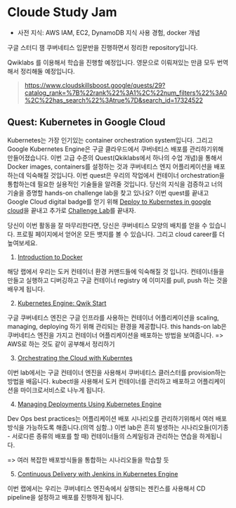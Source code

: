 # Cloude Study Jam

- 사전 지식: AWS IAM, EC2, DynamoDB 지식 사용 경험, docker 개념

구글 스터디 잼 쿠버네티스 입문반을 진행하면서 정리한 repository입니다.

Qwiklabs 를 이용해서 학습을 진행할 예정입니다. 영문으로 이뤄져있는 만큼 모두 번역해서 정리해둘 예정입니다.

> https://www.cloudskillsboost.google/quests/29?catalog_rank=%7B%22rank%22%3A1%2C%22num_filters%22%3A0%2C%22has_search%22%3Atrue%7D&search_id=17324522

## Quest: Kubernetes in Google Cloud

Kubernetes는 가장 인기있는 container orchestration system입니다. 그리고 Google Kubernetes Engine은 구글 클라우드에서 쿠버네티스 배포를 관리하기위해 만들어졌습니다. 이번 고급 수준의 Quest(Qkiklabs에서 하나의 수업 개념)을 통해서 Docker images, containers를 설정하는 것과 쿠버네티스 엔지 어플리케이션을 배포하는데 익숙해질 것입니다. 이번 quest은 우리의 작업에서 컨테이너 orchestration을 통합하는데 필요한 실용적인 기술들을 알려줄 것입니다. 당신의 지식을 검증하고 너의 기술을 증명할 hands-on challenge lab을 찾고 있나요? 이번 quest를 끝내고 Google Cloud digital badge를 얻기 위해 [Deploy to Kubernetes in google cloud](https://google.qwiklabs.com/quests/116)을 끝내고 추가로 [Challenge Lab](https://google.qwiklabs.com/catalog_lab/2524)를 끝내자.

당신이 이번 활동을 잘 마무리한다면, 당신은 쿠버네티스 모양의 배치를 얻을 수 있습니다. 프로필 페이지에서 얻어온 모든 뱃지를 볼 수 있습니다. 그리고 cloud career를 더 높여보세요.

1. [Introduction to Docker](https://www.cloudskillsboost.google/focuses/1029?parent=catalog)

해당 랩에서 우리는 도커 컨테이너 환경 커맨드들에 익숙해질 것 입니다. 컨테이너들을 만들고 실행하고 디버깅하고 구글 컨테이너 registry 에 이미지를 pull, push 하는 것을 배우게 됩니다.

2. [Kubernetes Engine: Qwik Start](https://www.cloudskillsboost.google/focuses/878?parent=catalog)

구글 쿠버네티스 엔진은 구글 인프라를 사용하는 컨테이너 어플리케이션을 scaling, managing, deploying 하기 위해 관리되는 환경을 제공합니다. this hands-on lab은 쿠버네티스 엔진을 가지고 컨테이너 어플리케이션을 배포하는 방법을 보여줍니다. => AWS로 하는 것도 같이 공부해서 정리하기

3. [Orchestrating the Cloud with Kuberntes](https://www.cloudskillsboost.google/focuses/557?parent=catalog)

이번 lab에서는 구글 컨테이너 엔진을 사용해서 쿠버네티스 클러스터를 provision하는 방법을 배웁니다. kubectl을 사용해서 도커 컨테이너를 관리하고 배포하고 어플리케이션을 마이크로서비스로 나누게 됩니다.

4. [Managing Deployments Using Kubernetes Engine](https://www.cloudskillsboost.google/focuses/639?parent=catalog)

Dev Ops best practices는 어플리케이션 배포 시나리오를 관리하기위해서 여러 배포방식을 가능하도록 해줍니다.(의역 심함..) 이번 lab은 흔히 발생하는 시나리오들(이기종 - 서로다른 종류의 배포를 할 때) 컨테이너들의 스케일링과 관리하는 연습을 하게됩니다.

=> 여러 복잡한 배포방식들을 통합하는 시나리오들을 학습할 듯

5. [Continuous Delivery with Jenkins in Kubernetes Engine](https://www.cloudskillsboost.google/focuses/1104?parent=catalog)

이번 랩에서는 우리는 쿠버네티스 엔진속에서 실행되는 젠킨스를 사용해서 CD pipeline을 설정하고 배포를 진행하게 됩니다.
